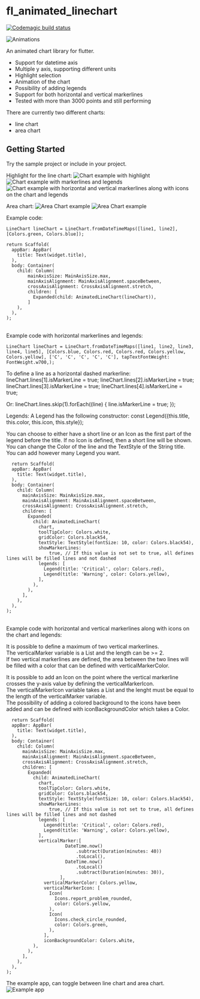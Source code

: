 # fl_animated_linechart

[![Codemagic build status](https://api.codemagic.io/apps/5d5e513ff8278e001ca52adf/5d5e513ff8278e001ca52ade/status_badge.svg)](https://codemagic.io/apps/5d5e513ff8278e001ca52adf/5d5e513ff8278e001ca52ade/latest_build)

![Animations](chart.gif)

An animated chart library for flutter.
 - Support for datetime axis
 - Multiple y axis, supporting different units
 - Highlight selection
 - Animation of the chart
 - Possibility of adding legends
 - Support for both horizontal and vertical markerlines 
 - Tested with more than 3000 points and still performing

There are currently two different charts:
 - line chart
 - area chart

## Getting Started

Try the sample project or include in your project.

Highlight for the line chart:
![Chart example with highlight](withSelection.png)
![Chart example with markerlines and legends](withMarkerlinesAndLegends.png)
![Chart example with horizontal and vertical markerlines along with icons on the chart and legends](withHorizontalAndVerticalMarkerlinesAndLegends.png)

Area chart:
![Area Chart example](areaChart.png)
![Area Chart example](areaChartGradient.png)

Example code:

    LineChart lineChart = LineChart.fromDateTimeMaps([line1, line2], [Colors.green, Colors.blue]);

    return Scaffold(
      appBar: AppBar(
        title: Text(widget.title),
      ),
      body: Container(
        child: Column(
            mainAxisSize: MainAxisSize.max,
            mainAxisAlignment: MainAxisAlignment.spaceBetween,
            crossAxisAlignment: CrossAxisAlignment.stretch,
            children: [
              Expanded(child: AnimatedLineChart(lineChart)),
            ]
        ),
      ),
    );

<br/>
Example code with horizontal markerlines and legends:

    LineChart lineChart = LineChart.fromDateTimeMaps([line1, line2, line3, line4, line5], [Colors.blue, Colors.red, Colors.red, Colors.yellow, Colors.yellow], ['C', 'C', 'C', 'C', 'C'], tapTextFontWeight: FontWeight.w700,);

To define a line as a horizontal dashed markerline:
      lineChart.lines[1].isMarkerLine = true;
      lineChart.lines[2].isMarkerLine = true;
      lineChart.lines[3].isMarkerLine = true;
      lineChart.lines[4].isMarkerLine = true;
    
Or: 
    lineChart.lines.skip(1).forEach((line) {
          line.isMarkerLine = true;
        });
    
Legends:
A Legend has the following constructor:
      const Legend({this.title, this.color, this.icon, this.style});
    
You can choose to either have a short line or an Icon as the first part of the legend before the title. If no Icon is defined, then a short line will be shown. <br/>
You can change the Color of the line and the TextStyle of the String title. <br/>
You can add however many Legend you want. <br/>

      return Scaffold(
      appBar: AppBar(
        title: Text(widget.title),
      ),
      body: Container(
        child: Column(
          mainAxisSize: MainAxisSize.max,
          mainAxisAlignment: MainAxisAlignment.spaceBetween,
          crossAxisAlignment: CrossAxisAlignment.stretch,
          children: [
            Expanded(
              child: AnimatedLineChart(
                chart,
                toolTipColor: Colors.white,
                gridColor: Colors.black54,
                textStyle: TextStyle(fontSize: 10, color: Colors.black54),
                showMarkerLines:
                    true, // If this value is not set to true, all defines lines will be filled lines and not dashed
                legends: [
                  Legend(title: 'Critical', color: Colors.red),
                  Legend(title: 'Warning', color: Colors.yellow),
                ],
              ),
            ),
          ],
        ),
      ),
    );

<br/>
Example code with horizontal and vertical markerlines along with icons on the chart and legends:

  It is possible to define a maximum of two vertical markerlines. <br/>
  The verticalMarker variable is a List<DateTime> and the length can be >= 2. <br/>
  If two vertical markerlines are defined, the area between the two lines will be filled with a color that can be defined with verticalMarkerColor.<br/>

  It is possible to add an Icon on the point where the vertical markerline crosses the y-axis value by defining the verticalMarkerIcon. <br/>
  The verticalMarkerIcon variable takes a List<Icon> and the lenght must be equal to the length of the verticalMarker variable. <br/>
  The possibility of adding a colored background to the icons have been added and can be defined with iconBackgroundColor which takes a Color. <br/>

      return Scaffold(
      appBar: AppBar(
        title: Text(widget.title),
      ),
      body: Container(
        child: Column(
          mainAxisSize: MainAxisSize.max,
          mainAxisAlignment: MainAxisAlignment.spaceBetween,
          crossAxisAlignment: CrossAxisAlignment.stretch,
          children: [
            Expanded(
              child: AnimatedLineChart(
                chart,
                toolTipColor: Colors.white,
                gridColor: Colors.black54,
                textStyle: TextStyle(fontSize: 10, color: Colors.black54),
                showMarkerLines:
                    true, // If this value is not set to true, all defines lines will be filled lines and not dashed
                legends: [
                  Legend(title: 'Critical', color: Colors.red),
                  Legend(title: 'Warning', color: Colors.yellow),
                ],
                verticalMarker:[
                          DateTime.now()
                              .subtract(Duration(minutes: 40))
                              .toLocal(),
                          DateTime.now()
                              .toLocal()
                              .subtract(Duration(minutes: 30)),
                        ],
                  verticalMarkerColor: Colors.yellow,
                  verticalMarkerIcon: [
                    Icon(
                      Icons.report_problem_rounded,
                      color: Colors.yellow,
                    ),
                    Icon(
                      Icons.check_circle_rounded,
                      color: Colors.green,
                    ),
                  ],
                  iconBackgroundColor: Colors.white,
              ),
            ),
          ],
        ),
      ),
    );


The example app, can toggle between line chart and area chart.
![Example app](exampleScreenshot.png)
